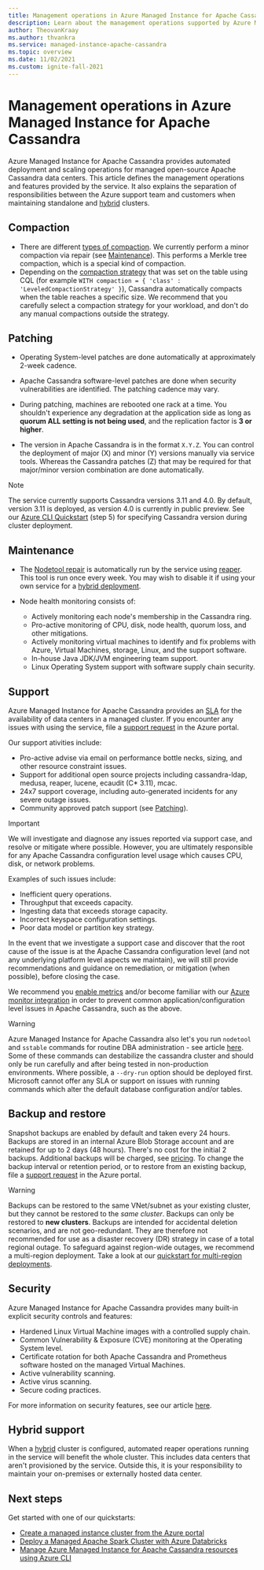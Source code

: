 ```yaml
---
title: Management operations in Azure Managed Instance for Apache Cassandra
description: Learn about the management operations supported by Azure Managed Instance for Apache Cassandra. It also explains separation of responsibilities between the Azure support team and customers when maintaining standalone and hybrid clusters.
author: TheovanKraay
ms.author: thvankra
ms.service: managed-instance-apache-cassandra
ms.topic: overview
ms.date: 11/02/2021
ms.custom: ignite-fall-2021
---
```


# Management operations in Azure Managed Instance for Apache Cassandra

Azure Managed Instance for Apache Cassandra provides automated deployment and scaling operations for managed open-source Apache Cassandra data centers. This article defines the management operations and features provided by the service. It also explains the separation of responsibilities between the Azure support team and customers when maintaining standalone and [hybrid](configure-hybrid-cluster.md) clusters.

## Compaction

* There are different [types of compaction](https://cassandra.apache.org/doc/latest/cassandra/operating/compaction/index.html#types-of-compaction). We currently perform a minor compaction via repair (see [Maintenance](#maintenance)). This performs a Merkle tree compaction, which is a special kind of compaction.
* Depending on the [compaction strategy](https://cassandra.apache.org/doc/latest/cassandra/operating/compaction/index.html) that was set on the table using CQL (for example `WITH compaction = { 'class' : 'LeveledCompactionStrategy' }`), Cassandra automatically compacts when the table reaches a specific size. We recommend that you carefully select a compaction strategy for your workload, and don't do any manual compactions outside the strategy.

## Patching

* Operating System-level patches are done automatically at approximately 2-week cadence.

* Apache Cassandra software-level patches are done when security vulnerabilities are identified. The patching cadence may vary.

* During patching, machines are rebooted one rack at a time. You shouldn't experience any degradation at the application side as long as **quorum ALL setting is not being used**, and the replication factor is **3 or higher**.

* The version in Apache Cassandra is in the format `X.Y.Z`. You can control the deployment of major (X) and minor (Y) versions manually via service tools. Whereas the Cassandra patches (Z) that may be required for that major/minor version combination are done automatically.

>[!NOTE]
> The service currently supports Cassandra versions 3.11 and 4.0. By default, version 3.11 is deployed, as version 4.0 is currently in public preview. See our [Azure CLI Quickstart](create-cluster-cli.md) (step 5) for specifying Cassandra version during cluster deployment.

## Maintenance

* The [Nodetool repair](https://docs.datastax.com/en/cassandra-oss/3.x/cassandra/tools/toolsRepair.html) is automatically run by the service using [reaper](http://cassandra-reaper.io/). This tool is run once every week. You may wish to disable it if using your own service for a [hybrid deployment](configure-hybrid-cluster.md).

* Node health monitoring consists of:

  * Actively monitoring each node's membership in the Cassandra ring.
  * Pro-active monitoring of CPU, disk, node health, quorum loss, and other mitigations.
  * Actively monitoring virtual machines to identify and fix problems with Azure, Virtual Machines, storage, Linux, and the support software.
  * In-house Java JDK/JVM engineering team support.
  * Linux Operating System support with software supply chain security.

## Support

Azure Managed Instance for Apache Cassandra provides an [SLA](https://azure.microsoft.com/support/legal/sla/managed-instance-apache-cassandra/v1_0/) for the availability of data centers in a managed cluster. If you encounter any issues with using the service, file a [support request](https://portal.azure.com/#blade/Microsoft_Azure_Support/HelpAndSupportBlade/newsupportrequest) in the Azure portal. 

Our support ativities include:

- Pro-active advise via email on performance bottle necks, sizing, and other resource constraint issues.
- Support for additional open source projects including cassandra-ldap, medusa, reaper, lucene, ecaudit (C* 3.11), mcac.
- 24x7 support coverage, including auto-generated incidents for any severe outage issues.
- Community approved patch support (see [Patching](#patching)).

>[!IMPORTANT]
> We will investigate and diagnose any issues reported via support case, and resolve or mitigate where possible. 
> However, you are ultimately responsible for any Apache Cassandra configuration level usage which causes CPU, disk, or network problems.
>
> Examples of such issues include:
>
>  * Inefficient query operations.
>  * Throughput that exceeds capacity.
>  * Ingesting data that exceeds storage capacity.
>  * Incorrect keyspace configuration settings.
>  * Poor data model or partition key strategy.
>
> In the event that we investigate a support case and discover that the root cause of the issue is at the Apache Cassandra configuration level (and not any underlying platform level aspects we maintain), we will still provide recommendations and guidance on remediation, or mitigation (when possible), before closing the case. 
> 
> We recommend you [enable metrics](visualize-prometheus-grafana.md) and/or become familiar with our [Azure monitor integration](monitor-clusters.md ) in order to prevent common application/configuration level issues in Apache Cassandra, such as the above.

>[!WARNING]
> Azure Managed Instance for Apache Cassandra also let's you run `nodetool` and `sstable` commands for routine DBA administration - see article [here](dba-commands.md). Some of these commands can destabilize the cassandra cluster and should only be run carefully and after being tested in non-production environments. Where possible, a `--dry-run` option should be deployed first. Microsoft cannot offer any SLA or support on issues with running commands which alter the default database configuration and/or tables.

## Backup and restore

Snapshot backups are enabled by default and taken every 24 hours. Backups are stored in an internal Azure Blob Storage account and are retained for up to 2 days (48 hours). There's no cost for the initial 2 backups. Additional backups will be charged, see [pricing](https://azure.microsoft.com/pricing/details/managed-instance-apache-cassandra/). To change the backup interval or retention period, or to restore from an existing backup, file a [support request](https://portal.azure.com/#blade/Microsoft_Azure_Support/HelpAndSupportBlade/newsupportrequest) in the Azure portal.

> [!WARNING]
> Backups can be restored to the same VNet/subnet as your existing cluster, but they cannot be restored to the *same cluster*. Backups can only be restored to **new clusters**. Backups are intended for accidental deletion scenarios, and are not geo-redundant. They are therefore not recommended for use as a disaster recovery (DR) strategy in case of a total regional outage. To safeguard against region-wide outages, we recommend a multi-region deployment. Take a look at our [quickstart for multi-region deployments](create-multi-region-cluster.md).

## Security

Azure Managed Instance for Apache Cassandra provides many built-in explicit security controls and features:

* Hardened Linux Virtual Machine images with a controlled supply chain.
* Common Vulnerability & Exposure (CVE) monitoring at the Operating System level.
* Certificate rotation for both Apache Cassandra and Prometheus software hosted on the managed Virtual Machines.
* Active vulnerability scanning.
* Active virus scanning.
* Secure coding practices.

For more information on security features, see our article [here](security.md).

## Hybrid support

When a [hybrid](configure-hybrid-cluster.md) cluster is configured, automated reaper operations running in the service will benefit the whole cluster. This includes data centers that aren't provisioned by the service. Outside this, it is your responsibility to maintain your on-premises or externally hosted data center.

## Next steps

Get started with one of our quickstarts:
* [Create a managed instance cluster from the Azure portal](create-cluster-portal.md)
* [Deploy a Managed Apache Spark Cluster with Azure Databricks](deploy-cluster-databricks.md)
* [Manage Azure Managed Instance for Apache Cassandra resources using Azure CLI](manage-resources-cli.md)
